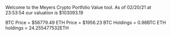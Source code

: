 Welcome to the Meyers Crypto Portfolio Value tool. 
As of 02/20/21 at 23:53:54 our valuation is $103093.19 

BTC Price = $56779.49
 ETH Price = $1956.23
BTC Holdings = 0.98BTC
 ETH holdings = 24.255477532ETH 
